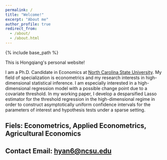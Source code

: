 ```yaml
---
permalink: /
title: "Welcome!"
excerpt: "About me"
author_profile: true
redirect_from: 
  - /about/
  - /about.html
---
```

{% include base_path %}

This is Hongqiang's personal website! 

I am a Ph.D. Candidate in Economics at [North Carolina State University](https://cals.ncsu.edu/agricultural-and-resource-economics/people/hyan6/). My field of specialization is econometrics and my research interests in high-dimensional statistical inference. I am especially interested in a high-dimensional regression model with a possible change point due to a covariate threshold. In my working paper, I develop a desparsified Lasso estimator for the threshold regression in the high-dimensional regime in order to construct asymptotically uniform confidence intervals for the parameters of interest and hypothesis tests under a sparse setting.



## Fiels: Econometrics, Applied Econometrics, Agricultural Economics
## Contact Email: hyan6@ncsu.edu

